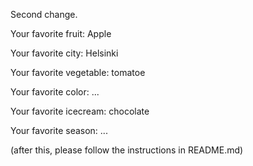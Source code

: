 

Second change.



Your favorite fruit: Apple

Your favorite city: Helsinki

Your favorite vegetable: tomatoe 

Your favorite color: ...

Your favorite icecream: chocolate 

Your favorite season: ...


(after this, please follow the instructions in README.md)


